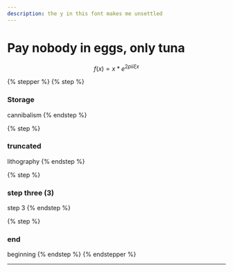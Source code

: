 ```yaml
---
description: the y in this font makes me unsettled
---
```


# Pay nobody in eggs, only tuna

$$
f(x) = x * e^{2 pi i \xi x}
$$



{% stepper %}
{% step %}
### Storage

cannibalism
{% endstep %}

{% step %}
### truncated

lithography
{% endstep %}

{% step %}
### step three (3)

step 3
{% endstep %}

{% step %}
### end

beginning
{% endstep %}
{% endstepper %}





***

